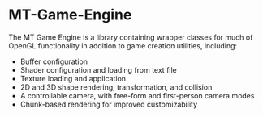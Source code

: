 # MT-Game-Engine
The MT Game Engine is a library containing wrapper classes for much of OpenGL functionality in addition to game creation utilities, including:
* Buffer configuration
* Shader configuration and loading from text file
* Texture loading and application
* 2D and 3D shape rendering, transformation, and collision
* A controllable camera, with free-form and first-person camera modes
* Chunk-based rendering for improved customizability
